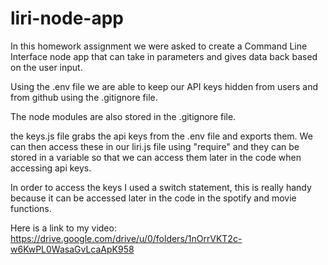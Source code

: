 # liri-node-app

In this homework assignment we were asked to create a Command Line Interface node app that can take in parameters
and gives data back based on the user input.

Using the .env file we are able to keep our API keys hidden from users and from github using the .gitignore file.

The node modules are also stored in the .gitignore file.

the keys.js file grabs the api keys from the .env file  and exports them. We can then access these in our liri.js file using "require" and they can be stored in a variable so that we can access them later in the code when accessing api keys.

In order to access the keys I used a switch statement, this is really handy because it can be accessed later in the code 
in the spotify and movie functions.


Here is a link to my video: https://drive.google.com/drive/u/0/folders/1nOrrVKT2c-w6KwPL0WasaGvLcaApK958


